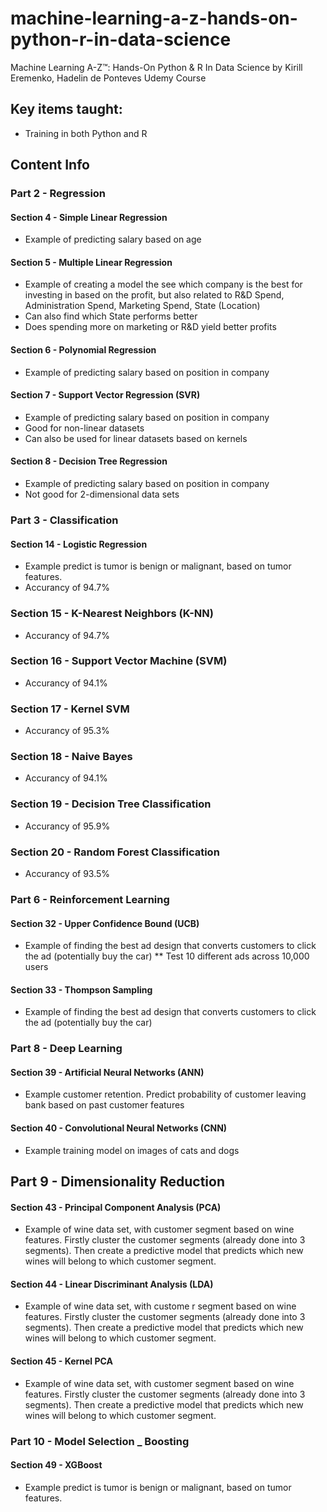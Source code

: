 # machine-learning-a-z-hands-on-python-r-in-data-science
Machine Learning A-Z™: Hands-On Python &amp; R In Data Science by Kirill Eremenko, Hadelin de Ponteves
Udemy Course


## Key items taught:
* Training in both Python and R
 
## Content Info
### Part 2 - Regression
#### Section 4 - Simple Linear Regression
* Example of predicting salary based on age
#### Section 5 - Multiple Linear Regression
* Example of creating a model the see which company is the best for investing in based on the profit, but also related to R&D Spend, Administration Spend, Marketing Spend, State (Location)
* Can also find which State performs better
* Does spending more on marketing or R&D yield better profits
#### Section 6 - Polynomial Regression
* Example of predicting salary based on position in company
#### Section 7 - Support Vector Regression (SVR)
* Example of predicting salary based on position in company
* Good for non-linear datasets
* Can also be used for linear datasets based on kernels
#### Section 8 - Decision Tree Regression
* Example of predicting salary based on position in company
* Not good for 2-dimensional data sets

### Part 3 - Classification
#### Section 14 - Logistic Regression
* Example predict is tumor is benign or malignant, based on tumor features.
* Accurancy of 94.7%
### Section 15 - K-Nearest Neighbors (K-NN)
* Accurancy of 94.7%
### Section 16 - Support Vector Machine (SVM)
* Accurancy of 94.1%
### Section 17 - Kernel SVM
* Accurancy of 95.3%
### Section 18 - Naive Bayes
* Accurancy of 94.1%
### Section 19 - Decision Tree Classification
* Accurancy of 95.9%
### Section 20 - Random Forest Classification
* Accurancy of 93.5%

### Part 6 - Reinforcement Learning
#### Section 32 - Upper Confidence Bound (UCB)
* Example of finding the best ad design that converts customers to click the ad (potentially buy the car)
** Test 10 different ads across 10,000 users
#### Section 33 - Thompson Sampling
* Example of finding the best ad design that converts customers to click the ad (potentially buy the car)

### Part 8 - Deep Learning
#### Section 39 - Artificial Neural Networks (ANN)
* Example customer retention. Predict probability of customer leaving bank based on past customer features
#### Section 40 - Convolutional Neural Networks (CNN)
* Example training model on images of cats and dogs

## Part 9 - Dimensionality Reduction
#### Section 43 - Principal Component Analysis (PCA)
* Example of wine data set, with customer segment based on wine features. Firstly cluster the customer segments (already done into 3 segments). Then create a predictive model that predicts which new wines will belong to which customer segment.

#### Section 44 - Linear Discriminant Analysis (LDA)
* Example of wine data set, with custome
r segment based on wine features. Firstly cluster the customer segments (already done into 3 segments). Then create a predictive model that predicts which new wines will belong to which customer segment.

#### Section 45 - Kernel PCA
* Example of wine data set, with customer segment based on wine features. Firstly cluster the customer segments (already done into 3 segments). Then create a predictive model that predicts which new wines will belong to which customer segment.

### Part 10 - Model Selection _ Boosting
#### Section 49 - XGBoost
* Example predict is tumor is benign or malignant, based on tumor features.
